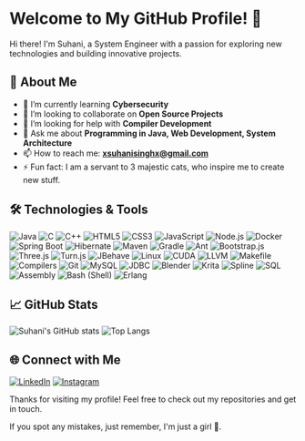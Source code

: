 # Welcome to My GitHub Profile! 👋

Hi there! I'm Suhani, a System Engineer with a passion for exploring new technologies and building innovative projects. 
## 🚀 About Me

- 🌱 I’m currently learning **Cybersecurity**
- 👯 I’m looking to collaborate on **Open Source Projects**
- 🤔 I’m looking for help with **Compiler Development**
- 💬 Ask me about **Programming in Java, Web Development, System Architecture**
- 📫 How to reach me: **xsuhanisinghx@gmail.com**
- ⚡ Fun fact: I am a servant to 3 majestic cats, who inspire me to create new stuff.

## 🛠️ Technologies & Tools

![Java](https://img.shields.io/badge/-Java-007396?style=flat&logo=java&logoColor=white)
![C](https://img.shields.io/badge/-C-A8B9CC?style=flat&logo=c&logoColor=white)
![C++](https://img.shields.io/badge/-C++-00599C?style=flat&logo=cplusplus&logoColor=white)
![HTML5](https://img.shields.io/badge/-HTML5-E34F26?style=flat&logo=html5&logoColor=white)
![CSS3](https://img.shields.io/badge/-CSS3-1572B6?style=flat&logo=css3&logoColor=white)
![JavaScript](https://img.shields.io/badge/-JavaScript-F7DF1E?style=flat&logo=javascript&logoColor=black)
![Node.js](https://img.shields.io/badge/-Node.js-339933?style=flat&logo=node.js&logoColor=white)
![Docker](https://img.shields.io/badge/-Docker-2496ED?style=flat&logo=docker&logoColor=white)
![Spring Boot](https://img.shields.io/badge/-Spring%20Boot-6DB33F?style=flat&logo=spring-boot&logoColor=white)
![Hibernate](https://img.shields.io/badge/-Hibernate-59666C?style=flat&logo=hibernate&logoColor=white)
![Maven](https://img.shields.io/badge/-Maven-C71A36?style=flat&logo=apache-maven&logoColor=white)
![Gradle](https://img.shields.io/badge/-Gradle-02303A?style=flat&logo=gradle&logoColor=white)
![Ant](https://img.shields.io/badge/-Ant-A81C7D?style=flat&logo=apache-ant&logoColor=white)
![Bootstrap.js](https://img.shields.io/badge/-Bootstrap.js-7952B3?style=flat&logo=bootstrap&logoColor=white)
![Three.js](https://img.shields.io/badge/-Three.js-000000?style=flat&logo=three.js&logoColor=white)
![Turn.js](https://img.shields.io/badge/-Turn.js-8DD6F9?style=flat&logo=turn.js&logoColor=black)
![JBehave](https://img.shields.io/badge/-JBehave-007ACC?style=flat&logo=jbehave&logoColor=white)
![Linux](https://img.shields.io/badge/-Linux-FCC624?style=flat&logo=linux&logoColor=black)
![CUDA](https://img.shields.io/badge/-CUDA-76B900?style=flat&logo=nvidia&logoColor=white)
![LLVM](https://img.shields.io/badge/-LLVM-262D3E?style=flat&logo=llvm&logoColor=white)
![Makefile](https://img.shields.io/badge/-Makefile-0277BD?style=flat&logo=gnu&logoColor=white)
![Compilers](https://img.shields.io/badge/-Compilers-262D3E?style=flat&logo=compiler&logoColor=white)
![Git](https://img.shields.io/badge/-Git-F05032?style=flat&logo=git&logoColor=white)
![MySQL](https://img.shields.io/badge/-MySQL-4479A1?style=flat&logo=mysql&logoColor=white)
![JDBC](https://img.shields.io/badge/-JDBC-4479A1?style=flat&logo=jdbc&logoColor=white)
![Blender](https://img.shields.io/badge/-Blender-F5792A?style=flat&logo=blender&logoColor=white)
![Krita](https://img.shields.io/badge/-Krita-3BABFF?style=flat&logo=krita&logoColor=white)
![Spline](https://img.shields.io/badge/-Spline-0A4D5E?style=flat&logo=spline&logoColor=white)
![SQL](https://img.shields.io/badge/-SQL-4479A1?style=flat&logo=sql&logoColor=white)
![Assembly](https://img.shields.io/badge/-Assembly-000000?style=flat&logo=assembly&logoColor=white)
![Bash (Shell)](https://img.shields.io/badge/-Bash%20(Shell)-4EAA25?style=flat&logo=gnu-bash&logoColor=white)
![Erlang](https://img.shields.io/badge/-Erlang-A90533?style=flat&logo=erlang&logoColor=white)

## 📈 GitHub Stats

![Suhani's GitHub stats](https://github-readme-stats.vercel.app/api?username=XSuhaniSinghX&show_icons=true&theme=radical)
![Top Langs](https://github-readme-stats.vercel.app/api/top-langs/?username=XSuhaniSinghX&layout=compact&theme=radical)


## 🌐 Connect with Me

[![LinkedIn](https://img.shields.io/badge/-LinkedIn-0077B5?style=flat&logo=linkedin&logoColor=white)](https://www.linkedin.com/in/suhani-908b8224b?utm_source=share&utm_campaign=share_via&utm_content=profile&utm_medium=android_app)
[![Instagram](https://img.shields.io/badge/-Instagram-E4405F?style=flat&logo=instagram&logoColor=white)](https://www.instagram.com/xbeelzebub666x?igsh=c3ZqZ3d4Zmp6czBs)

Thanks for visiting my profile! Feel free to check out my repositories and get in touch.

If you spot any mistakes, just remember, I'm just a girl 🎀.
